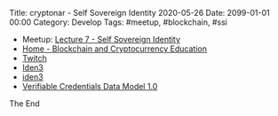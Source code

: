 Title: cryptonar - Self Sovereign Identity 2020-05-26
Date: 2099-01-01 00:00
Category: Develop
Tags: #meetup, #blockchain, #ssi

* Meetup: [Lecture 7 - Self Sovereign Identity](https://www.meetup.com/Cryptonar-io/events/270666056/)
* [Home - Blockchain and Cryptocurrency Education](https://cryptonar.io/)
* [Twitch](https://www.twitch.tv/cryptonario)
* [Iden3](https://iden3.io/)
* [iden3](https://github.com/iden3)
* [Verifiable Credentials Data Model 1.0](https://www.w3.org/TR/vc-data-model/)

The End
